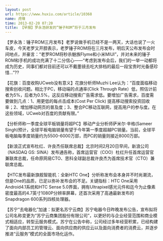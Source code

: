 ```yaml
---
layout: post
url: https://www.huxiu.com/article/10368
name: 虎嗅
time: 2013-02-20 07:20
title: 【早报】罗永浩研发的“锤子ROM”将于三月发布
---
```

【罗永浩：锤子ROM三月发布】老罗说做手机已经不是一两天，大话也说了一火车皮，今天老罗又开腔表示，老罗锤子ROM将在三月发布，明后天公布发布会时间地点，并豪言：“老罗ROM将秒杀魅族Flyme和小米MIUI”，并对未来的锤子ROM和手机的成功充满了十二分信心——“考虑到发布会后，我们的一举一动都将成为历史，同事们都对目前还可以不戴墨镜去吃大排档的最后一段宝贵时光备感珍惜...”??

【花旗：百度收购UCweb没有意义】花旗分析师Muzhi Lee认为：“百度面临移动搜索创收问题。相比于PC，移动端的点通率(Click Through Rate）低，照估计前者为5%，后者为0.5%，这反应移动搜索广告需求低。要增加广告需求，百度需要做到几点：1、用更低的每点击成本(Cost Per Click) 提高移动搜索投资回收率；2、增加移动网页的普及度；3、整合PC移动互联网，提高用户的参与度。在这些领域，UCweb对百度的贡献有限。”

【分析师称一季度全球平板销量将超PC】移动产业分析师萨米尔·辛格(Sameer Singh)预计，全球平板电脑销量有望于今年第一季度超越PC销量。当前，全球平板电脑每季度销量约为5500-6000万部，而PC的销量则接近8000万部。

【新浪正式宣布杜红、许良杰任联席总裁】北京时间2月20日早间，新浪公司（NASDAQ GS: SINA）发布通告称，首席运营官（COO）杜红升任首席运营官兼联席总裁，任命原网易CTO、思科全球副总裁许良杰为首席技术官（CTO）兼联席总裁。

【HTC发布最新旗舰智能机：全新HTC One】分析称发布会本身并不时尚潮流，但是One的品质，已足以弥补发布会的不足。关键指标：HTC One采用Android4.1系统和HTC Sense 5.0界面，拥有Ultrapixel感光元件和迄今为止像素密度最高的4.7英寸1080P分辨率屏幕，还首次采用了高通最新发布的Snapdragon 600系列四核处理器。

【苏宁“去电器化”加速：拟更名苏宁云商】苏宁电器今日昨晚发布公告，宣布拟将公司名称变更为“苏宁云商集团股份有限公司”，以更好的与企业经营范围和商业模式相适应，转型云服务模式。苏宁在公告中称，公司经过多年经营积累，已经构建了面向内部员工的管理云、面向供应商的供应云以及面向消费者的消费云，并逐步推进“云服务”模式的全面市场化运作。

